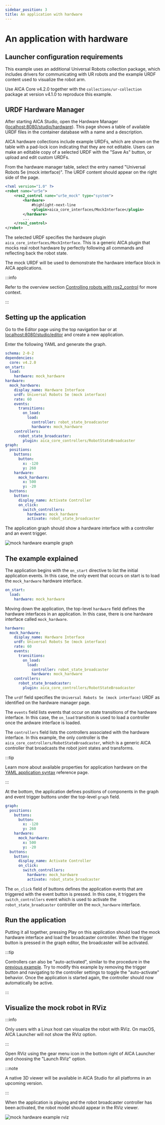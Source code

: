 ```yaml
---
sidebar_position: 3
title: An application with hardware
---
```


# An application with hardware

## Launcher configuration requirements

This example uses an additional Universal Robots collection package, which includes drivers for communicating with
UR robots and the example URDF content used to visualize the robot arm.

Use AICA Core v4.2.0 together with the `collections/ur-collection` package at version v4.1.0 to reproduce this example.

## URDF Hardware Manager

After starting AICA Studio, open the Hardware Manager 
([localhost:8080/studio/hardware](http://localhost:8080/studio/hardware)). This page shows a table of available URDF
files in the container database with a name and a description.

AICA hardware collections include example URDFs, which are shown on the table with a pad-lock icon indicating that they
are not editable. Users can make an editable copy of a selected URDF with the "Save As" button, or upload and edit
custom URDFs.

From the hardware manager table, select the entry named "Universal Robots 5e (mock interface)". The URDF content should
appear on the right side of the page.

```xml title="Universal Robots 5e (mock interface)"
<?xml version="1.0" ?>
<robot name="ur5e">
    <ros2_control name="ur5e_mock" type="system">
        <hardware>
            #highlight-next-line
            <plugin>aica_core_interfaces/MockInterface</plugin>
        </hardware>
        ...
    </ros2_control>
</robot>
```

The selected URDF specifies the hardware plugin `aica_core_interfaces/MockInterface`. This is a generic AICA plugin that
mocks real robot hardware by perfectly following all commands and reflecting back the robot state.

The mock URDF will be used to demonstrate the hardware interface block in AICA applications.

:::info

Refer to the overview section [Controlling robots with ros2_control](../../../docs/concepts/ros-concepts/controlling-robots.md) for
more context.

:::

## Setting up the application

Go to the Editor page using the top navigation bar or at
[localhost:8080/studio/editor](http://localhost:8080/studio/editor) and create a new application.

Enter the following YAML and generate the graph.

```yaml
schema: 2-0-2
dependencies:
  core: v4.2.0
on_start:
  load:
    hardware: mock_hardware
hardware:
  mock_hardware:
    display_name: Hardware Interface
    urdf: Universal Robots 5e (mock interface)
    rate: 60
    events:
      transitions:
        on_load:
          load:
            controller: robot_state_broadcaster
            hardware: mock_hardware
    controllers:
      robot_state_broadcaster:
        plugin: aica_core_controllers/RobotStateBroadcaster
graph:
  positions:
    buttons:
      button:
        x: -120
        y: 260
    hardware:
      mock_hardware:
        x: 500
        y: -20
  buttons:
    button:
      display_name: Activate Controller
      on_click:
        switch_controllers:
          hardware: mock_hardware
          activate: robot_state_broadcaster
```

The application graph should show a hardware interface with a controller and an event trigger.

![mock hardware example graph](./assets/mock-hardware-example-graph.png)

## The example explained

The application begins with the `on_start` directive to list the initial application events. In this case, the only
event that occurs on start is to load the `mock_hardware` hardware interface.

```yaml
on_start:
  load:
    hardware: mock_hardware
```

Moving down the application, the top-level `hardware` field defines the hardware interfaces in an application. In this
case, there is one hardware interface called `mock_hardware`.

```yaml
hardware:
  mock_hardware:
    display_name: Hardware Interface
    urdf: Universal Robots 5e (mock interface)
    rate: 60
    events:
      transitions:
        on_load:
          load:
            controller: robot_state_broadcaster
            hardware: mock_hardware
    controllers:
      robot_state_broadcaster:
        plugin: aica_core_controllers/RobotStateBroadcaster
```

The `urdf` field specifies the `Universal Robots 5e (mock interface)` URDF as identified on the hardware manager page.

The `events` field lists events that occur on state transitions of the hardware interface. In this case, the `on_load`
transition is used to load a controller once the ardware interface is loaded.

The `controllers` field lists the controllers associated with the hardware interface. In this example, the only
controller is the `aica_core_controllers/RobotStateBroadcaster`, which is a generic AICA controller that broadcasts the
robot joint states and transforms.

:::tip

Learn more about available properties for application hardware on
the [YAML application syntax](../../../docs/reference/yaml-syntax.md) reference page.

:::

At the bottom, the application defines positions of components in the graph and event trigger buttons under the
top-level `graph` field.

```yaml
graph:
  positions:
    buttons:
      button:
        x: -120
        y: 260
    hardware:
      mock_hardware:
        x: 500
        y: -20
  buttons:
    button:
      display_name: Activate Controller
      on_click:
        switch_controllers:
          hardware: mock_hardware
          activate: robot_state_broadcaster
```

The `on_click` field of buttons defines the application events that are triggered with the event button is pressed. In
this case, it triggers the `switch_controllers` event which is used to activate the `robot_state_broadcaster` controller
on the `mock_hardware` interface.

## Run the application

Putting it all together, pressing Play on this application should load the mock hardware interface and load the
broadcaster controller. When the trigger button is pressed in the graph editor, the broadcaster will be activated.

:::tip

Controllers can also be "auto-activated", similar to the procedure in the
[previous example](./editor-example.md#auto-lifecycle-events). Try to modify this example by removing the trigger
button and navigating to the controller settings to toggle the "auto-activate" behavior. Once the application is started
again, the controller should now automatically be active.

:::

## Visualize the mock robot in RViz

:::info

Only users with a Linux host can visualize the robot with RViz. On macOS, AICA Launcher will not show the RViz option.

:::

Open RViz using the gear menu icon in the bottom right of AICA Launcher and choosing the "Launch RViz" option.

:::note

A native 3D viewer will be available in AICA Studio for all platforms in an upcoming version.

:::

When the application is playing and the robot broadcaster controller has been activated, the robot model should appear
in the RViz viewer.

![mock hardware example rviz](./assets/mock-hardware-example-rviz.png)

<!-- TODO
The next example will add another controller to the mock hardware to move the robot based on a component output.
-->
